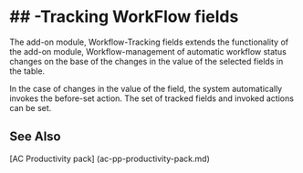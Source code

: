 ﻿---
Title: "WorkFlow-Track fields"
Author: Autocont
Ms. custom: on
Ms date: 02/26/2018
reviewer: Ms.
Ms. suite:
Ms. _pltfrm tgt:
Ms. topic: article
MS Sales: dynamics-nav-2018
Ms. translationtype: Human Translation
Ms. sourcegitcommit: 
Ms. openlocfilehash: 
Ms. contentlocale: cs-cz
Ms. lasthandoff: 02/26/2018

---

# ## <a name = "ac-pp-workflow-monitoring-fields.md" > </a>-Tracking WorkFlow fields

The add-on module, Workflow-Tracking fields extends the functionality of the add-on module, Workflow-management of automatic workflow status changes on the base of the changes in the value of the selected fields in the table.

In the case of changes in the value of the field, the system automatically invokes the before-set action. The set of tracked fields and invoked actions can be set.


## <a name = "see-also" > </a>See Also  
[AC Productivity pack] (ac-pp-productivity-pack.md)  

